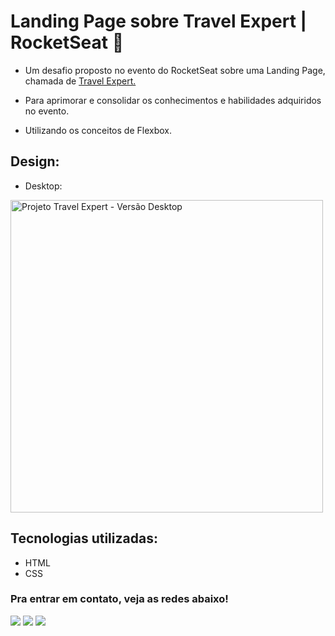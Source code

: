 # Landing Page sobre Travel Expert | RocketSeat 🚀

* Um desafio proposto no evento do RocketSeat sobre uma Landing Page, chamada de <a href="https://matias-ezequiel-correa.github.io/landing-page-travel-expert/" target="_blank">Travel Expert.</a> 

* Para aprimorar e consolidar os conhecimentos e habilidades adquiridos no evento. 

* Utilizando os conceitos de Flexbox.


## Design:
* Desktop:
<img height="500em" src="./src/design/desktop-desing.PNG" alt="Projeto Travel Expert - Versão Desktop">

## Tecnologias utilizadas:

 * HTML
 * CSS

 ### Pra entrar em contato, veja as redes abaixo!
 
<div> 
  <a href="https://instagram.com/maticorrea10" target="_blank"><img src="https://img.shields.io/badge/-Instagram-%23E4405F?style=for-the-badge&logo=instagram&logoColor=white" target="_blank"></a>
  <a href = "https://matiasecorrea19@gmail.com"><img src="https://img.shields.io/badge/-Gmail-%23333?style=for-the-badge&logo=gmail&logoColor=white" target="_blank"></a>
  <a href="https://www.linkedin.com/in/matías-ezequiel-correa" target="_blank"><img src="https://img.shields.io/badge/-LinkedIn-%230077B5?style=for-the-badge&logo=linkedin&logoColor=white" target="_blank"></a> 
</div>
